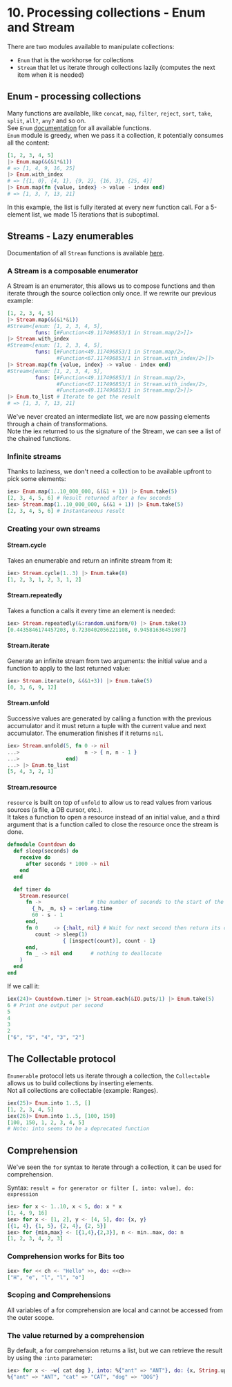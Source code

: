 # 10. Processing collections - Enum and Stream

There are two modules available to manipulate collections:  

- `Enum` that is the workhorse for collections
- `Stream` that let us iterate through collections lazily (computes the next item when it is needed)

## Enum - processing collections

Many functions are available, like `concat`, `map`, `filter`, `reject`, `sort`, `take`, `split`, `all?`, `any?` and so on.  
See `Enum` [documentation](https://hexdocs.pm/elixir/1.12/Enum.html#functions) for all available functions.  
`Enum` module is greedy, when we pass it a collection, it potentially consumes all the content:  

```elixir
[1, 2, 3, 4, 5]
|> Enum.map(&(&1*&1))
# => [1, 4, 9, 16, 25]
|> Enum.with_index
# => [{1, 0}, {4, 1}, {9, 2}, {16, 3}, {25, 4}] 
|> Enum.map(fn {value, index} -> value - index end)
# => [1, 3, 7, 13, 21]
```

In this example, the list is fully iterated at every new function call. For a 5-element list, we made 15 iterations that is suboptimal.

## Streams - Lazy enumerables

Documentation of all `Stream` functions is available [here](https://hexdocs.pm/elixir/1.12/Stream.html#functions).

### A Stream is a composable enumerator

A Stream is an enumerator, this allows us to compose functions and then iterate through the source collection only once. If we rewrite our previous example:  

```elixir
[1, 2, 3, 4, 5]
|> Stream.map(&(&1*&1))
#Stream<[enum: [1, 2, 3, 4, 5], 
         funs: [#Function<49.117496853/1 in Stream.map/2>]]>
|> Stream.with_index
#Stream<[enum: [1, 2, 3, 4, 5], 
         funs: [#Function<49.117496853/1 in Stream.map/2>, 
                #Function<67.117496853/1 in Stream.with_index/2>]]>
|> Stream.map(fn {value, index} -> value - index end)
#Stream<[enum: [1, 2, 3, 4, 5], 
         funs: [#Function<49.117496853/1 in Stream.map/2>, 
                #Function<67.117496853/1 in Stream.with_index/2>, 
                #Function<49.117496853/1 in Stream.map/2>]]>
|> Enum.to_list # Iterate to get the result
# => [1, 3, 7, 13, 21]
```

We've never created an intermediate list, we are now passing elements through a chain of transformations.  
Note the iex returned to us the signature of the Stream, we can see a list of the chained functions.  

### Infinite streams

Thanks to laziness, we don't need a collection to be available upfront to pick some elements:  

```elixir
iex> Enum.map(1..10_000_000, &(&1 + 1)) |> Enum.take(5)
[2, 3, 4, 5, 6] # Result returned after a few seconds
iex> Stream.map(1..10_000_000, &(&1 + 1)) |> Enum.take(5)
[2, 3, 4, 5, 6] # Instantaneous result
```

### Creating your own streams

#### Stream.cycle

Takes an enumerable and return an infinite stream from it:  

```elixir
iex> Stream.cycle(1..3) |> Enum.take(8)
[1, 2, 3, 1, 2, 3, 1, 2]
```

#### Stream.repeatedly

Takes a function a calls it every time an element is needed:  

```elixir
iex> Stream.repeatedly(&:random.uniform/0) |> Enum.take(3)
[0.4435846174457203, 0.7230402056221108, 0.94581636451987]
```

#### Stream.iterate

Generate an infinite stream from two arguments: the initial value and a function to apply to the last returned value:  

```elixir
iex> Stream.iterate(0, &(&1+3)) |> Enum.take(5)
[0, 3, 6, 9, 12]
```

#### Stream.unfold

Successive values are generated by calling a function with the previous accumulator and it must return a tuple with the current value and next accumulator. The enumeration finishes if it returns `nil`.  

```elixir
iex> Stream.unfold(5, fn 0 -> nil
...>                     n -> { n, n - 1 }
...>               end)
...> |> Enum.to_list
[5, 4, 3, 2, 1]
```

#### Stream.resource

`resource` is built on top of `unfold` to allow us to read values from various sources (a file, a DB cursor, etc.).  
It takes a function to open a resource instead of an initial value, and a third argument that is a function called to close the resource once the stream is done.  

```elixir
defmodule Countdown do
  def sleep(seconds) do
    receive do
      after seconds * 1000 -> nil
    end
  end

  def timer do
    Stream.resource(
      fn ->                # the number of seconds to the start of the next minute
        {_h, _m, s} = :erlang.time
        60 - s - 1
      end,
      fn 0     -> {:halt, nil} # Wait for next second then return its countdown
         count -> sleep(1)
                  { [inspect(count)], count - 1}
      end,
      fn _ -> nil end      # nothing to deallocate
    )
  end
end
```

If we call it:  

```elixir
iex(24)> Countdown.timer |> Stream.each(&IO.puts/1) |> Enum.take(5)
6 # Print one output per second
5
4
3
2
["6", "5", "4", "3", "2"]
```

## The Collectable protocol

`Enumerable` protocol lets us iterate through a collection, the `Collectable` allows us to build collections by inserting elements.  
Not all collections are collectable (example: Ranges).  

```elixir
iex(25)> Enum.into 1..5, []
[1, 2, 3, 4, 5]
iex(26)> Enum.into 1..5, [100, 150]
[100, 150, 1, 2, 3, 4, 5]
# Note: into seems to be a deprecated function
```

## Comprehension

We've seen the `for` syntax to iterate through a collection, it can be used for comprehension.  

Syntax: `result = for generator or filter [, into: value], do: expression`  

```elixir
iex> for x <- 1..10, x < 5, do: x * x
[1, 4, 9, 16]
iex> for x <- [1, 2], y <- [4, 5], do: {x, y}
[{1, 4}, {1, 5}, {2, 4}, {2, 5}]
iex> for {min,max} <- [{1,4},{2,3}], n <- min..max, do: n
[1, 2, 3, 4, 2, 3]
```

### Comprehension works for Bits too

```elixir
iex> for << ch <- "Hello" >>, do: <<ch>>
["H", "e", "l", "l", "o"]
```

### Scoping and Comprehensions

All variables of a for comprehension are local and cannot be accessed from the outer scope.  

### The value returned by a comprehension

By default, a for comprehension returns a list, but we can retrieve the result by using the `:into` parameter:  

```elixir
iex> for x <- ~w{ cat dog }, into: %{"ant" => "ANT"}, do: {x, String.upcase(x)}
%{"ant" => "ANT", "cat" => "CAT", "dog" => "DOG"}
```
